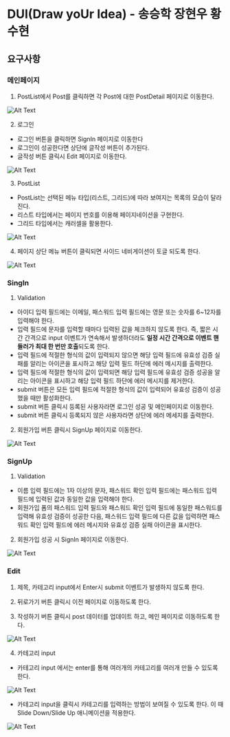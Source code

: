 # **DUI**(**D**raw yo**U**r **I**dea) - **송승학** 장현우 황수현

## 요구사항

### 메인페이지

1. PostList에서 Post를 클릭하면 각 Post에 대한 PostDetail 페이지로 이동한다.

![Alt Text](./post-to-detail.gif)

2. 로그인

- 로그인 버튼을 클릭하면 SignIn 페이지로 이동한다
- 로그인이 성공한다면 상단에 글작성 버튼이 추가된다.
- 글작성 버튼 클릭시 Edit 페이지로 이동한다.

![Alt Text](./main-to-edit.gif)

3. PostList

- PostList는 선택된 메뉴 타입(리스트, 그리드)에 따라 보여지는 목록의 모습이 달라진다.
- 리스트 타입에서는 페이지 번호를 이용해 페이지네이션을 구현한다.
- 그리드 타입에서는 캐러셀을 활용한다.

![Alt Text](./list-to-grid.gif)

4. 페이지 상단 메뉴 버튼이 클릭되면 사이드 네비게이션이 토글 되도록 한다.

![Alt Text](./toggleside.gif)

### SingIn

1. Validation

- 아이디 입력 필드에는 이메일, 패스워드 입력 필드에는 영문 또는 숫자를 6~12자를 입력해야 한다.
- 입력 필드에 문자를 입력할 때마다 입력된 값을 체크하지 않도록 한다. 즉, 짧은 시간 간격으로 input 이벤트가 연속해서 발생하더라도 **일정 시간 간격으로 이벤트 핸들러가 최대 한 번만 호출**되도록 한다.
- 입력 필드에 적절한 형식의 값이 입력되지 않으면 해당 입력 필드에 유효성 검증 실패를 알리는 아이콘을 표시하고 해당 입력 필드 하단에 에러 메시지를 출력한다.
- 입력 필드에 적절한 형식의 값이 입력되면 해당 입력 필드에 유효성 검증 성공을 알리는 아이콘을 표시하고 해당 입력 필드 하단에 에러 메시지를 제거한다.
- submit 버튼은 모든 입력 필드에 적절한 형식의 값이 입력되어 유효성 검증이 성공했을 때만 활성화한다.
- submit 버튼 클릭시 등록된 사용자라면 로그인 성공 및 메인페이지로 이동한다.
- submit 버튼 클릭시 등록되지 않은 사용자라면 상단에 에러 메세지를 출력한다.

2. 회원가입 버튼 클릭시 SignUp 페이지로 이동한다.

![Alt Text](./signin.gif)

### SignUp

1. Validation

- 이름 입력 필드에는 1자 이상의 문자, 패스워드 확인 입력 필드에는 패스워드 입력 필드에 입력된 값과 동일한 값을 입력해야 한다.
- 회원가입 폼의 패스워드 입력 필드와 패스워드 확인 입력 필드에 동일한 패스워드를 입력해 유효성 검증이 성공한 다음, 패스워드 입력 필드에 다른 값을 입력하면 패스워드 확인 입력 필드에 에러 메시지와 유효성 검증 실패 아이콘을 표시한다.

2. 회원가입 성공 시 SignIn 페이지로 이동한다.

![Alt Text](./signup.gif)

### Edit

1. 제목, 카테고리 input에서 Enter시 submit 이벤트가 발생하지 않도록 한다.

2. 뒤로가기 버튼 클릭시 이전 페이지로 이동하도록 한다.

3. 작성하기 버튼 클릭시 post 데이터를 업데이트 하고, 메인 페이지로 이동하도록 한다.

![Alt Text](./edit-back.gif)

4. 카테고리 input

- 카테고리 input 에서는 enter를 통해 여러개의 카테고리를 여러개 만들 수 있도록 한다.

![Alt Text](./edit-categories.gif)

- 카테고리 input을 클릭시 카테고리를 입력하는 방법이 보여질 수 있도록 한다. 이 때 Slide Down/Slide Up 애니메이션을 적용한다.

![Alt Text](./edit-description.gif)
